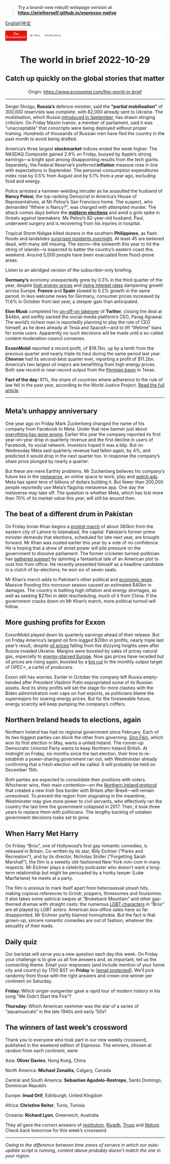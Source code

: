 > **Try a brand-new rebuilt webpage version at https://arielherself.github.io/espresso-native**

[English](https://github.com/arielherself/espresso/blob/main/README.md)|[中文](https://github-com.translate.goog/arielherself/espresso/blob/main/README.md?_x_tr_sl=en&_x_tr_tl=zh-CN&_x_tr_hl=zh-CN&_x_tr_pto=wapp)



![The Economist](menubar.png)

# <p align="center">The world in brief 2022-10-29</p>

## <p align="center">Catch up quickly on the global stories that matter</p>

<p align="center">Origin: <a href="https://www.economist.com/the-world-in-brief">https://www.economist.com/the-world-in-brief</a><hr>

Sergei Shoigu, <strong>Russia’s</strong> defence minister, said the <strong>“partial mobilisation”</strong> of 300,000 reservists was complete, with 82,000 already sent to Ukraine. The mobilisation, which Russia [introduced in September](https://www.economist.com/europe/2022/09/21/vladimir-putin-declares-a-partial-mobilisation), has drawn stinging criticism. On Friday Maxim Ivanov, a member of parliament, said it was “unacceptable” that conscripts were being deployed without proper training. Hundreds of thousands of Russian men have fled the country in the past month to avoid being drafted.

America’s three largest <strong>stockmarket </strong>indices ended the week higher. The NASDAQ Composite gained 2.9% on Friday, buoyed by Apple’s strong earnings—a bright spot among disappointing results from the tech giants. Separately, the Federal Reserve’s preferred<strong> inflation</strong> measure rose in line with expectations in September. The personal-consumption expenditures index rose by 0.5% from August and by 5.1% from a year ago, excluding food and energy.

Police arrested a hammer-wielding intruder as he assaulted the husband of <strong>Nancy Pelosi</strong>, the top-ranking Democrat in America’s House of Representatives, at Mr Pelosi’s San Francisco home. The suspect, who demanded “Where is Nancy?”, was charged with attempted murder. The attack comes days before the [<strong>midterm elections</strong>](https://www.economist.com/films/2022/10/20/american-democracy-is-under-threat) and amid a grim spike in threats against lawmakers. Ms Pelosi’s 82-year-old husband, Paul, underwent surgery and is recovering from his injuries in hospital.

Tropical Storm Nalgae killed dozens in the southern <strong>Philippines</strong>, as flash floods and landslides [surprised residents overnight](https://www.economist.com/the-economist-explains/2022/09/29/is-climate-change-making-hurricanes-worse). At least 45 are believed dead, with many still missing. The storm—the sixteenth this year to hit the string of islands—is expected to batter the country’s eastern coast this weekend. Around 5,000 people have been evacuated from flood-prone areas.

Listen to an abridged version of the subscriber-only briefing.

<strong>Germany’s</strong> economy unexpectedly grew by 0.3% in the third quarter of the year, despite [high energy prices](https://www.economist.com/business/2022/09/11/germany-faces-a-looming-threat-of-deindustrialisation) and [rising interest rates](https://www.economist.com/by-invitation/2022/10/28/frances-finance-minister-on-how-to-fight-inflation-and-preserve-stability) dampening growth across Europe. <strong>France</strong> and <strong>Spain</strong> slowed to 0.2% growth in the same period. In less welcome news for Germany, consumer prices increased by 11.6% in October from last year, a steeper gain than anticipated.

<strong>Elon Musk</strong> completed his [on-off-on takeover](https://www.economist.com/business/2022/10/11/will-elon-musk-owned-twitter-end-up-as-a-deal-from-hell) of <strong>Twitter</strong>, closing the deal at $44bn, and swiftly sacked the social-media platform’s CEO, Parag Agrawal. The world’s richest man is reportedly planning to play the role of CEO himself, as he does already at Tesla and SpaceX—and to lift “lifetime” bans for some users. Apparently no such decisions will be made until a so-called content moderation council convenes.

<strong>ExxonMobil</strong> reported a record profit, of $19.7bn, up by a tenth from the previous quarter and nearly triple its haul during the same period last year. <strong>Chevron</strong> had its second-best quarter ever, reporting a profit of $11.2bn. America’s two largest oil majors are benefitting from high energy prices. Both saw record or near-record output from the [Permian basin](https://www.economist.com/business/2018/10/20/the-shale-boom-has-made-america-the-worlds-top-oil-producer) in Texas.

<strong>Fact of the day: </strong>61%, the share of countries where adherence to the rule of law fell in the past year, according to the World Justice Project. [Read the full article](https://www.economist.com/graphic-detail/2022/10/26/the-eu-is-strengthening-democracy-in-eastern-europe).

----------

## Meta’s unhappy anniversary

One year ago on Friday Mark Zuckerberg changed the name of his company from Facebook to Meta. Under that new banner just about [everything has gone wrong](https://www.economist.com/business/2022/10/16/how-much-trouble-is-mark-zuckerberg-in). Earlier this year the company reported its first year-on-year drop in quarterly revenue and the first decline in users of Facebook, its social network. Investors hoped it was a blip. But on Wednesday Meta said quarterly revenue had fallen again, by 4%, and predicted it would drop in the next quarter too. In response the company’s share price plunged by nearly a quarter.

But these are mere Earthly problems. Mr Zuckerberg believes his company’s future lies in the [metaverse](https://www.economist.com/the-economist-explains/2021/05/11/what-is-the-metaverse), an online space to work, play and [watch ads](https://www.economist.com/business/2022/09/18/the-300bn-google-meta-advertising-duopoly-is-under-attack). Meta has spent tens of billions of dollars building it. But fewer than 200,000 people reportedly use Meta’s flagship metaverse app. One day the metaverse may take off. The question is whether Meta, which has lost more than 70% of its market value this year, will still be around then.

## The beat of a different drum in Pakistan

On Friday Imran Khan begins a [protest march](https://www.economist.com/1843/2022/08/25/on-the-comeback-trail-with-imran-khan) of about 380km from the eastern city of Lahore to Islamabad, the capital. Pakistan’s former prime minister demands that elections, scheduled for late next year, are brought forward. Mr Khan was ousted earlier this year by a vote of no confidence. He is hoping that a show of street power will pile pressure on the government to dissolve parliament. The former cricketer-turned-politician has [gathered support](https://www.economist.com/asia/2022/10/20/imran-khan-appears-to-be-more-popular-than-ever) by spinning a fantastical tale of an American plot to oust him from office. He recently presented himself as a headline candidate in a clutch of by-elections; he won six of seven seats.

Mr Khan’s march adds to Pakistan’s other political and [economic woes](https://www.economist.com/asia/2022/06/02/imran-khan-is-jeopardising-pakistans-attempts-to-fix-its-economy). Massive flooding this monsoon season caused an estimated $40bn in damages. The country is battling high inflation and energy shortages, as well as seeking $27bn in debt rescheduling, much of it from China. If the government cracks down on Mr Khan’s march, more political turmoil will follow.

## More gushing profits for Exxon

ExxonMobil played down its quarterly earnings ahead of their release. But on Friday America’s largest oil firm logged $20bn in profits, nearly triple last year’s result, despite [oil prices](https://www.economist.com/interactive/briefing/2022/09/24/war-in-ukraine-has-reshaped-worlds-fuel-markets) falling from the dizzying heights seen after Russia invaded Ukraine. Margins were boosted by sales of pricey natural gas, especially to [energy-starved Europe](https://www.economist.com/graphic-detail/2022/10/11/the-countries-most-at-risk-from-europes-energy-crunch). Now gas prices have receded but oil prices are rising again, boosted by a [big cut](https://www.economist.com/finance-and-economics/2022/10/05/opec-defies-joe-biden-with-a-big-output-cut) to the monthly output target of OPEC+, a cartel of producers.

Exxon still has worries. Earlier in October the company left Russia empty-handed after President Vladimir Putin expropriated some of its Russian assets. And its shiny profits will set the stage for more clashes with the Biden administration over caps on fuel exports, as politicians blame the supermajors for soaring energy prices. But for the foreseeable future, energy scarcity will keep pumping the company’s coffers.

## Northern Ireland heads to elections, again

Northern Ireland has had no regional government since February. Each of its two biggest parties can block the other from governing. [Sinn Féin](https://www.economist.com/britain/sinn-fein-has-become-northern-irelands-biggest-party/21809215), which won its first election in May, wants a united Ireland. The runner-up Democratic Unionist Party wants to keep Northern Ireland British. At midnight on Friday, six months since the last election, their time to re-establish a power-sharing government ran out, with Westminster already confirming that a fresh election will be called. It will probably be held on December 15th. 

Both parties are expected to consolidate their positions with voters. Whichever wins, their main contention—on the [Northern Ireland protocol](https://www.economist.com/britain/2022/06/16/the-northern-ireland-protocol-enrages-some-businesses-pleases-others) that created a new Irish Sea border with Britain after Brexit—will remain unresolved. To prevent the region from stagnating in the meantime, Westminster may give more power to civil servants, who effectively ran the country the last time the government collapsed in 2017. Then, it took three years to replace them with politicians. The lengthy backlog of untaken government decisions looks set to grow.

## When Harry Met Harry

On Friday “Bros”, one of Hollywood’s first gay romantic comedies, is released in Britain. Co-written by its star, Billy Eichner (“Parks and Recreation”), and by its director, Nicholas Stoller (“Forgetting Sarah Marshall”), the film is a sweetly old-fashioned New York rom-com in many respects. Mr Eichner plays a celebrity podcaster who doesn’t want a long-term relationship but might be persuaded by a hunky lawyer (Luke Macfarlane) he meets at a party.

The film is anxious to mark itself apart from heterosexual smash hits, making copious references to Grindr, poppers, threesomes and foursomes. It also takes some satirical swipes at “Brokeback Mountain” and other gay-themed dramas with straight casts: the numerous [LGBT characters](https://www.economist.com/prospero/2017/03/21/disney-has-drawn-an-outline-for-gay-characters) in “Bros” are all played by LGBT actors. American box-office sales have so far disappointed. Mr Eichner partly blamed homophobia. But the fact is that grown-up, sincere romantic comedies are out of fashion, whatever the sexuality of their leads.

## Daily quiz

Our baristas will serve you a new question each day this week. On Friday your challenge is to give us all five answers and, as important, tell us the connecting theme. Email your responses (and include mention of your home city and country) by 1700 BST on <strong>Friday</strong> to [<span class="__cf_email__" data-cfemail="faab8f9380bf898a889f898995ba9f999594959793898ed4999597">[email&#160;protected]</span>](https://mail.google.com/mail/?view=cm&amp;fs=1&amp;tf=1&amp;to=QuizEspresso@economist.com). We’ll pick randomly from those with the right answers and crown one winner per continent on Saturday.

<strong>Friday: </strong>Which singer-songwriter gave a rapid tour of modern history in his song “We Didn’t Start the Fire”?

<strong>Thursday: </strong>Which American swimmer was the star of a series of “aquamusicals” in the late 1940s and early ’50s?

## The winners of last week’s crossword

Thank you to everyone who took part in our new weekly crossword, published in the weekend edition of Espresso. The winners, chosen at random from each continent, were: 

Asia: <strong>Oliver Davies</strong>, Hong Kong, China

North America: <strong>Michael Zenaitis</strong>, Calgary, Canada

Central and South America: <strong>Sebastian Agudelo-Restrepo</strong>, Santo Domingo, Dominican Republic

Europe: <strong>Imad Orif</strong>, Edinburgh, United Kingdom

Africa:<strong> Christine Reiter</strong>, Tunis, Tunisia

Oceania: <strong>Richard Lyon</strong>, Greenwich, Australia

They all gave the correct answers of [restitution](https://www.economist.com/britain/2022/10/20/indians-want-the-koh-i-noor-diamond-back), [Riyadh](https://www.economist.com/middle-east-and-africa/2022/10/20/why-america-and-saudi-arabia-are-still-inseparable), [Truss](https://www.economist.com/leaders/2022/10/19/welcome-to-britaly) and <em>[Nature](https://www.economist.com/science-and-technology/2022/10/19/dna-grants-a-glimpse-of-neanderthal-family-life)</em>. Check back tomorrow for this week’s crossword.

----------

*Owing to the difference between time zones of servers in which our auto-update script is running, content above probably doesn't match the one in your region.*
